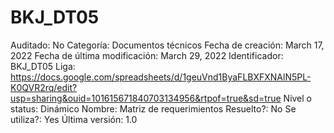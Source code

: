 # BKJ_DT05

Auditado: No
Categoría: Documentos técnicos
Fecha de creación: March 17, 2022
Fecha de última modificación: March 29, 2022
Identificador: BKJ_DT05
Liga: https://docs.google.com/spreadsheets/d/1geuVnd1ByaFLBXFXNAlN5PL-K0QVR2rq/edit?usp=sharing&ouid=101615671840703134956&rtpof=true&sd=true
Nivel o status: Dinámico
Nombre: Matriz de requerimientos
Resuelto?: No
Se utiliza?: Yes
Última versión: 1.0